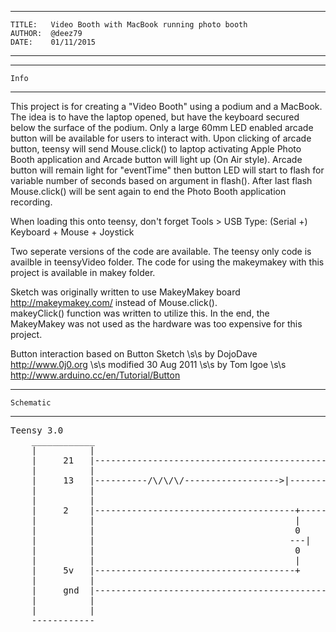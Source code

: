 **************************************************************************************
    TITLE:   Video Booth with MacBook running photo booth
    AUTHOR:  @deez79
    DATE:    01/11/2015

**************************************************************************************



**************************************************************************************
    Info
**************************************************************************************

This project is for creating a "Video Booth" using a podium and a MacBook.
The idea is to have the laptop opened, but have the keyboard secured below the surface of the podium.
Only a large 60mm LED enabled arcade button will be available for users to interact with.
Upon clicking of arcade button, teensy will send Mouse.click() to laptop activating Apple Photo Booth application 
and Arcade button will light up (On Air style).
Arcade button will remain light for "eventTime" then button LED will start to flash for variable number of seconds
based on argument in flash().
After last flash Mouse.click() will be sent again to end the Photo Booth application recording.
  
When loading this onto teensy, don't forget Tools > USB Type: (Serial +) Keyboard + Mouse + Joystick
      
Two seperate versions of the code are available. The teensy only code is availble in teensyVideo folder.  The code for 
using the makeymakey with this project is available in makey folder.
      
Sketch was originally written to use MakeyMakey board http://makeymakey.com/ instead of Mouse.click().  
makeyClick() function was written to utilize this.
In the end, the MakeyMakey was not used as the hardware was too expensive for this project.

  
Button interaction based on Button Sketch \s\s
      by DojoDave <http://www.0j0.org> \s\s
      modified 30 Aug 2011 \s\s
      by Tom Igoe \s\s
      http://www.arduino.cc/en/Tutorial/Button
 
 
***************************************************************************************
    Schematic
***************************************************************************************

<pre>
Teensy 3.0
    ____________
    |          |
    |     21   |--------------------------------------------------------------------------[makey makey]
    |          |
    |     13   |----------/\/\/\/------------------>|-------------------------+
    |          |                                                              |
    |          |                                                              |
    |     2    |--------------------------------------+------------/\/\/\/----+
    |          |                                      |                       |
    |          |                                      0                       |
    |          |                                     ---|                     |
    |          |                                      0                       |
    |          |                                      |                       |
    |     5v   |--------------------------------------+                       |
    |          |                                                              |
    |     gnd  |--------------------------------------------------------------+
    |          |
    |          |
    ------------
</pre>


